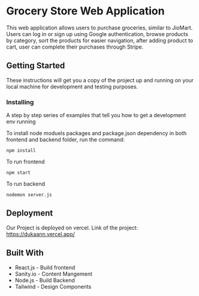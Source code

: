 # Grocery Store Web Application

This web application allows users to purchase groceries, similar to JioMart. Users can log in or sign up using Google authentication, browse products by category, sort the products for easier navigation, after adding product to cart, user can complete their purchases through Stripe.

## Getting Started

These instructions will get you a copy of the project up and running on your local machine for development and testing purposes.

### Installing

A step by step series of examples that tell you how to get a development env running

To install node moduels packages and package.json dependency in both frontend and backend folder, run the command:

```
npm install
```

To run frontend

```
npm start
```

To run backend

```
nodemon server.js
```

## Deployment

Our Project is deployed on vercel. Link of the project:
https://dukaann.vercel.app/

## Built With

* React.js - Build frontend
* Sanity.io - Content Mangement
* Node.js - Build Backend
* Tailwind - Design Components



